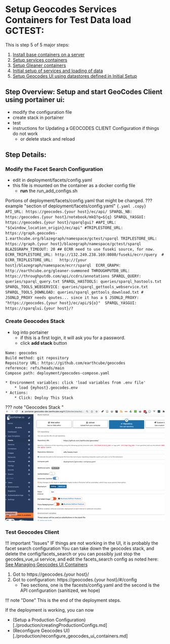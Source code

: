 #  Setup Geocodes Services Containers for Test Data load GCTEST:

This is step 5 of 5 major steps:

1. [Install base containers on a server](../stack_machines.md)
2. [Setup services containers](./setup_geocodes_services_containers.md)
3. [Setup Gleaner containers](../setting_up_services/setup_gleaner_container.md)
4. [Initial setup of services and loading of data](./setup_indexing_with_gleanerio.md)
5. [Setup Geocodes UI using datastores defined in Initial Setup](setup_geocodes_ui_containers.md)


## Step Overview: Setup and start GeoCodes Client using portainer ui:

* modify the configuration file
* create stack in portainer
* test
* instructions for Updating a GEOCODES CLIENT Configuration if things do not work
    * or delete stack and reload

## Step Details:

###  Modify the Facet Search Configuration

* edit in deployment/facets/config.yaml
* this file is mounted on the container as a docker config file
    * **run** the run_add_configs.sh

Portions of deployment/facets/config.yaml that might be changed.
??? example "section of deployment/facets/config.yaml"
    ```{.yaml .copy}
    API_URL: https://geocodes.{your host}/ec/api/
    SPARQL_NB: https:/geocodes.{your host}/notebook/mkQ?q=${q}
    SPARQL_YASGUI: https://geocodes.{your host}/sparqlgui?
    #API_URL: "${window_location_origin}/ec/api"
    #TRIPLESTORE_URL: https://graph.geocodes-1.earthcube.org/blazegraph/namespace/gctest/sparql
    TRIPLESTORE_URL: https://graph.{your host}/blazegraph/namespace/gctest/sparql
    BLAZEGRAPH_TIMEOUT: 20
    ## ECRR need to use fuseki source, for now.
    ECRR_TRIPLESTORE_URL: http://132.249.238.169:8080/fuseki/ecrr/query 
    # ECRR_TRIPLESTORE_URL:   http://{your host}/blazegraph/namespace/ecrr/sparql 
    ECRR_GRAPH: http://earthcube.org/gleaner-summoned
    THROUGHPUTDB_URL: https://throughputdb.com/api/ccdrs/annotations
    SPARQL_QUERY: queries/sparql_query.txt
    SPARQL_HASTOOLS: queries/sparql_hastools.txt
    SPARQL_TOOLS_WEBSERVICE: queries/sparql_gettools_webservice.txt
    SPARQL_TOOLS_DOWNLOAD: queries/sparql_gettools_download.txt
    # JSONLD_PROXY needs qoutes... since it has a $
    JSONLD_PROXY: "https://geocodes.{your host}/ec/api/${o}" 
    SPARQL_YASGUI: https://sparqlui.{your host}/?
    ```

### Create Geocodes Stack

* log into portainer
    * if this is a first login, it will ask you for a password.
    * click **add stack** button
```text
Name: geocodes
Build method: git repository
Repository URL: https://github.com/earthcube/geocodes
reference: refs/heads/main
Compose path: deployment/geocodes-compose.yaml
```
    * Environment variables: click 'load variables from .env file'
        * load {myhost}.geocodes.env
    * Actions:
        * Click: Deploy This Stack
??? note "Geocodes Stack "
    ![Create Geocodes Stack](../images/create_geocodes_stack.png)

### Test Geocodes Client

!!! important "Issues"
    IF things are not working in the UI, it is probably the facet search configuration
    You can take down the geocodes stack, and delete the config/facets_search or you can
    possibly just stop the gecodes_vue_ui service, and edit the facets_search config as
    noted here: [See Managing Geocodes UI Containers](../production/managing_geocodes_ui_containers.md)

1.  Got to https://geocodes.{your host}/
1. Got to configuration: https://geocodes.{your host}/#/config
   * Two sections, one is the facests/config.yaml and the second is the API configuration (sanitized, we hope)

!!! note "Done"
    This is the end of the deployment steps.

If the deployment is working, you can now

* (Setup a Production Configuration)[./production/creatingProductionConfigs.md]
* (Reconfigure Geocodes UI)[./production/reconfigure_geocodes_ui_containers.md]
